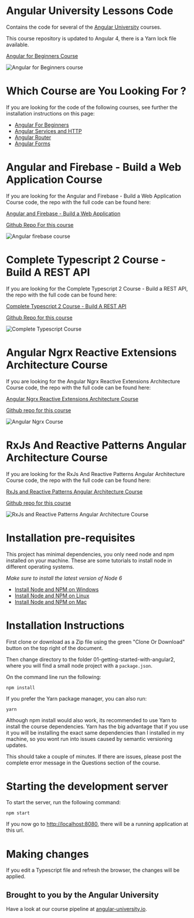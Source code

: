 # Angular University Lessons Code
Contains the code for several of the [Angular University](https://angular-university.io) courses.

This course repository is updated to Angular 4, there is a Yarn lock file available.


[Angular for Beginners Course](https://angular-university.io/course/getting-started-with-angular2)

![Angular for Beginners course](https://angular-academy.s3.amazonaws.com/thumbnails/angular2-for-beginners-small-v2.png)


# Which Course are You Looking For ?

If you are looking for the code of the following courses, see further the installation instructions on this page:

- [Angular For Beginners](https://angular-university.io/course/getting-started-with-angular2)
- [Angular Services and HTTP](https://angular-university.io/course/angular2-http)
- [Angular Router](https://angular-university.io/course/angular2-routing)
- [Angular Forms](https://angular-university.io/course/angular2-forms)

# Angular and Firebase - Build a Web Application Course

If you are looking for the Angular and Firebase - Build a Web Application Course code, the repo with the full code can be found here:

[Angular and Firebase - Build a Web Application](https://angular-university.io/course/build-an-application-with-angular2)

[Github Repo For this course](https://github.com/angular-university/angular-firebase-app)

![Angular firebase course](https://angular-academy.s3.amazonaws.com/thumbnails/angular_app-firebase-small-v2.png)


# Complete Typescript 2 Course - Build A REST API

If you are looking for the Complete Typescript 2 Course - Build a REST API, the repo with the full code can be found here:

[Complete Typescript 2 Course - Build A REST API](https://angular-university.io/course/typescript-2-tutorial)

[Github Repo for this course](https://github.com/angular-university/complete-typescript-course)

![Complete Typescript Course](https://angular-academy.s3.amazonaws.com/thumbnails/typescript-2-small.png)


# Angular Ngrx Reactive Extensions Architecture Course 

If you are looking for the Angular Ngrx Reactive Extensions Architecture Course code, the repo with the full code can be found here:

[Angular Ngrx Reactive Extensions Architecture Course](https://angular-university.io/course/angular2-ngrx)

[Github repo for this course](https://github.com/angular-university/ngrx-course)

![Angular Ngrx Course](https://angular-academy.s3.amazonaws.com/thumbnails/ngrx-angular.png)


# RxJs And Reactive Patterns Angular Architecture Course

If you are looking for the RxJs And Reactive Patterns Angular Architecture Course code, the repo with the full code can be found here:

[RxJs and Reactive Patterns Angular Architecture Course](https://angular-university.io/course/reactive-angular-architecture-course)

[Github repo for this course](https://github.com/angular-university/reactive-patterns-course)

![RxJs and Reactive Patterns Angular Architecture Course](https://s3-us-west-1.amazonaws.com/angular-academy/blog/images/rxjs-reactive-patterns-small.png)



# Installation pre-requisites

This project has minimal dependencies, you only need node and npm installed on your machine.  These are some tutorials to install node in different operating systems. 

*Make sure to install the latest version of Node 6*

- [Install Node and NPM on Windows](https://www.youtube.com/watch?v=8ODS6RM6x7g)
- [Install Node and NPM on Linux](https://www.youtube.com/watch?v=yUdHk-Dk_BY)
- [Install Node and NPM on Mac](https://www.youtube.com/watch?v=Imj8PgG3bZU)


# Installation Instructions

First clone or download as a Zip file using the green "Clone Or Download" button on the top right of the document.

Then change directory to the folder 01-getting-started-with-angular2, where you will find a small node project with a `package.json`.

On the command line run the following:

    npm install

If you prefer the Yarn package manager, you can also run:

    yarn

Although npm install would also work, its recommended to use Yarn to install the course dependencies. Yarn has the big advantage that if you use it you will be
installing the exact same dependencies than I installed in my machine, so you wont run into issues caused by semantic versioning updates.
    
This should take a couple of minutes. If there are issues, please post the complete error message in the Questions section of the course.

# Starting the development server

To start the server, run the following command:

    npm start

If you now go to [http://localhost:8080](http://localhost:8080), there will be a running application at this url. 

# Making changes

If you edit a Typescript file and refresh the browser, the changes will be applied.


## Brought to you by the Angular University

Have a look at our course pipeline at [angular-university.io](https://angular-university.io/).


